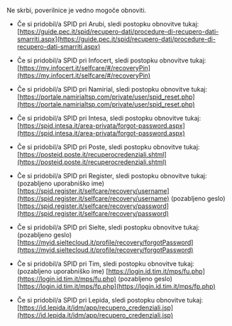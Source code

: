 Ne skrbi, poverilnice je vedno mogoče obnoviti.

- Če si pridobil/a SPID pri Arubi, sledi postopku obnovitve tukaj: [https://guide.pec.it/spid/recupero-dati/procedure-di-recupero-dati-smarriti.aspx](https://guide.pec.it/spid/recupero-dati/procedure-di-recupero-dati-smarriti.aspx)

- Če si pridobil/a SPID pri Infocert, sledi postopku obnovitve tukaj: [https://my.infocert.it/selfcare/#/recoveryPin](https://my.infocert.it/selfcare/#/recoveryPin)

- Če si pridobil/a SPID pri Namirial, sledi postopku obnovitve tukaj: [https://portale.namirialtsp.com/private/user/spid_reset.php](https://portale.namirialtsp.com/private/user/spid_reset.php)

- Če si pridobil/a SPID pri Intesa, sledi postopku obnovitve tukaj: [https://spid.intesa.it/area-privata/forgot-password.aspx](https://spid.intesa.it/area-privata/forgot-password.aspx)

- Če si pridobil/a SPID pri Poste, sledi postopku obnovitve tukaj: [https://posteid.poste.it/recuperocredenziali.shtml](https://posteid.poste.it/recuperocredenziali.shtml)

- Če si pridobil/a SPID pri Register, sledi postopku obnovitve tukaj: 
(pozabljeno uporabniško ime) [https://spid.register.it/selfcare/recovery/username](https://spid.register.it/selfcare/recovery/username)
(pozabljeno geslo) [https://spid.register.it/selfcare/recovery/password](https://spid.register.it/selfcare/recovery/password)

- Če si pridobil/a SPID pri Sielte, sledi postopku obnovitve tukaj: 
(pozabljeno geslo) [https://myid.sieltecloud.it/profile/recovery/forgotPassword](https://myid.sieltecloud.it/profile/recovery/forgotPassword)

- Če si pridobil/a SPID pri Tim, sledi postopku obnovitve tukaj: 
(pozabljeno uporabniško ime) [https://login.id.tim.it/mps/fu.php](https://login.id.tim.it/mps/fu.php)
(pozabljeno geslo) [https://login.id.tim.it/mps/fp.php](https://login.id.tim.it/mps/fp.php)

- Če si pridobil/a SPID pri Lepida, sledi postopku obnovitve tukaj: 
[https://id.lepida.it/idm/app/recupero_credenziali.jsp](https://id.lepida.it/idm/app/recupero_credenziali.jsp)
